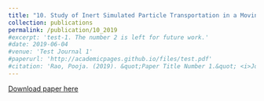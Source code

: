 ```yaml
---
title: "10. Study of Inert Simulated Particle Transportation in a Moving Shock/Pressure Wave Generated by Electrostatic Discharges"
collection: publications
permalink: /publication/10_2019
#excerpt: 'test-1. The number 2 is left for future work.'
#date: 2019-06-04
#venue: 'Test Journal 1'
#paperurl: 'http://academicpages.github.io/files/test.pdf'
#citation: 'Rao, Pooja. (2019). &quot;Paper Title Number 1.&quot; <i>Journal 1</i>. 1(1).'
---
```

[Download paper here](https://arc.aiaa.org/doi/abs/10.2514/6.2019-0631)
